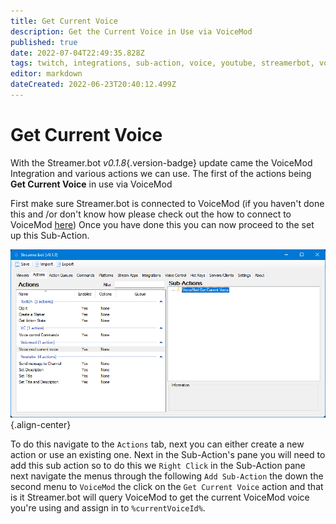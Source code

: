 ```yaml
---
title: Get Current Voice 
description: Get the Current Voice in Use via VoiceMod
published: true
date: 2022-07-04T22:49:35.828Z
tags: twitch, integrations, sub-action, voice, youtube, streamerbot, voicemod
editor: markdown
dateCreated: 2022-06-23T20:40:12.499Z
---
```


# Get Current Voice 

With the Streamer.bot *v0.1.8*{.version-badge} update came the VoiceMod Integration and various actions we can use. The first of the actions being **Get Current Voice** in use via VoiceMod


First make sure Streamer.bot is connected to VoiceMod (if you haven't done this and /or don't know how please check out the how to connect to VoiceMod [here](/en/Integrations/VoiceMod))
Once you have done this you can now proceed to the set up this Sub-Action.

![get-current-voice.png](/voicemod/get-current-voice.png){.align-center}

To do this navigate to the `Actions` tab, next you can either create a new action or use an existing one.
Next in the Sub-Action's pane you will need to add this sub action so to do this we `Right Click` in the Sub-Action pane next navigate the menus through the following `Add Sub-Action` the down the second menu to `VoiceMod` the click on the `Get Current Voice` action and that is it Streamer.bot will query VoiceMod to get the current VoiceMod voice you're using and assign in to `%currentVoiceId%`. 

